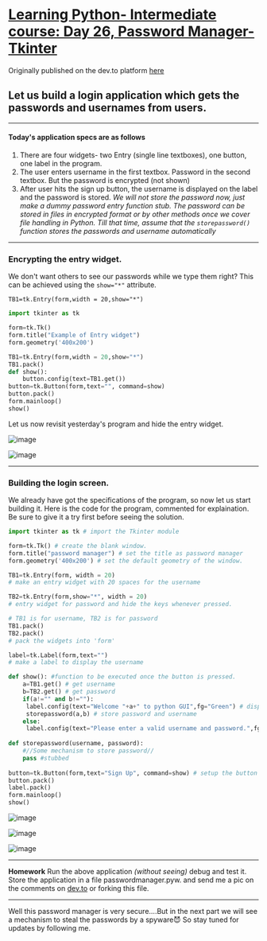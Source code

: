 # [Learning Python- Intermediate course: Day 26, Password Manager-Tkinter](https://dev.to/aatmaj/learning-python-intermediate-course-day-26-password-manager-tkinter-17p9)

Originally published on the dev.to platform [here](https://dev.to/aatmaj/learning-python-intermediate-course-day-26-password-manager-tkinter-17p9)

Let us build a login application which gets the passwords and usernames from users.
---
____

#### Today's application specs are as follows
1) There are four widgets- two Entry (single line textboxes), one button, one label in the program.
2) The user enters username in the first textbox. Password in the second textbox. But the password is encrypted (not shown) 
3) After user hits the sign up button, the username is displayed on the label and the password is stored. 
_We will not store the password now, just make a dummy password entry function stub. The password can be stored in files in encrypted format or by other methods once we cover file handling in Python. Till that time, assume that the `storepassword()` function stores the passwords and username automatically_

____
### Encrypting the entry widget. 
We don't want others to see our passwords while we type them right? This can be achieved using the `show="*"` attribute.

`TB1=tk.Entry(form,width = 20,show="*")`

```python
import tkinter as tk

form=tk.Tk()
form.title("Example of Entry widget")
form.geometry('400x200')

TB1=tk.Entry(form,width = 20,show="*")
TB1.pack()
def show():
    button.config(text=TB1.get())
button=tk.Button(form,text="", command=show)
button.pack()
form.mainloop()
show()

```
Let us now revisit yesterday's program and hide the entry widget.

![image](https://dev-to-uploads.s3.amazonaws.com/uploads/articles/u7fnlzgtlvi6j4u68wlm.png)

![image](https://dev-to-uploads.s3.amazonaws.com/uploads/articles/3jro1sgx61nxlamrp3eb.png)

____
 
### Building the login screen.
We already have got the specifications of the program, so now let us start building it. Here is the code for the program, commented for explaination. Be sure to give it a try first before seeing the solution. 
```python
import tkinter as tk # import the Tkinter module

form=tk.Tk() # create the blank window.
form.title("password manager") # set the title as password manager
form.geometry('400x200') # set the default geometry of the window.

TB1=tk.Entry(form, width = 20) 
# make an entry widget with 20 spaces for the username

TB2=tk.Entry(form,show="*", width = 20) 
# entry widget for password and hide the keys whenever pressed.

# TB1 is for username, TB2 is for password
TB1.pack()
TB2.pack()
# pack the widgets into 'form'

label=tk.Label(form,text="")
# make a label to display the username

def show(): #function to be executed once the button is pressed.
    a=TB1.get() # get username
    b=TB2.get() # get password
    if(a!="" and b!=""):
     label.config(text="Welcome "+a+" to python GUI",fg="Green") # display the label
     storepassword(a,b) # store password and username
    else:
     label.config(text="Please enter a valid username and password.",fg="Red")  # blank screens
  
def storepassword(username, password):
    #//Some mechanism to store password//
    pass #stubbed
    
button=tk.Button(form,text="Sign Up", command=show) # setup the button
button.pack()
label.pack()
form.mainloop()
show()
```
![image](https://dev-to-uploads.s3.amazonaws.com/uploads/articles/bj1exu1iyw0euab3zccb.png)

![image](https://dev-to-uploads.s3.amazonaws.com/uploads/articles/zqkz4sr1yi5xj5x85l4z.png)

![image](https://dev-to-uploads.s3.amazonaws.com/uploads/articles/y9fp3rzsh17lniyahevu.png)

___

**Homework** Run the above application *(without seeing)* debug and test it. Store the application in a file passwordmanager.pyw. and send me a pic on the comments on [dev.to](https://dev.to/aatmaj/learning-python-intermediate-course-day-26-password-manager-tkinter-17p9) or forking this file.

____
Well this password manager is very secure....But in the next part we will see a mechanism to steal the passwords by a spyware😈
So stay tuned for updates by following me.
